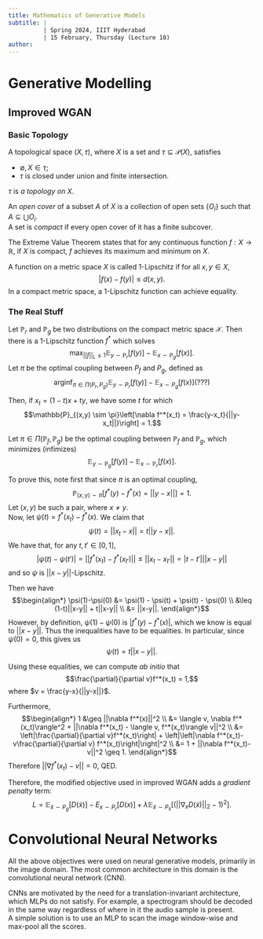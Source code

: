```yaml
---
title: Mathematics of Generative Models
subtitle: |
          | Spring 2024, IIIT Hyderabad
          | 15 February, Thursday (Lecture 10)
author:
---
```


# Generative Modelling
## Improved WGAN
### Basic Topology
A topological space $(X, \tau)$, where $X$ is a set and $\tau \subseteq \mathcal{P}(X)$, satisfies

* $\emptyset, X \in \tau$;
* $\tau$ is closed under union and finite intersection.

$\tau$ is *a topology on $X$*.

An *open cover* of a subset $A$ of $X$ is a collection of open sets $\{O_i\}$ such that $A \subseteq \bigcup O_i$.  
A set is *compact* if every open cover of it has a finite subcover.

The Extreme Value Theorem states that for any continuous function $f : X \to \mathbb{R}$, if $X$ is compact, $f$ achieves its maximum and minimum on $X$.

A function on a metric space $X$ is called 1-Lipschitz if for all $x, y \in X$,
$$|f(x)-f(y)| \leq d(x, y).$$
In a compact metric space, a 1-Lipschitz function can achieve equality.

### The Real Stuff
Let $\mathbb{P}_r$ and $\mathbb{P}_g$ be two distributions on the compact metric space $\mathcal{X}$. Then there is a 1-Lipschitz function $f^*$ which solves
$$\max_{||f||_L \leq 1} \mathbb{E}_{y \sim \mathbb{P}_r} [f(y)] - \mathbb{E}_{x \sim \mathbb{P}_g} [f(x)].$$
Let $\pi$ be the optimal coupling between $P_f$ and $P_g$, defined as
$$\operatorname*{arginf}_{\pi \in \Pi(P_r, P_g)}\mathbb{E}_{y \sim P_r}[f(y)] - \mathbb{E}_{x \sim P_g}[f(x)] (???)$$

Then, if $x_t = (1-t)x+ty$, we have some $t$ for which
$$\mathbb{P}_{(x,y) \sim \pi}\left[\nabla f^*(x_t) = \frac{y-x_t}{||y-x_t||}\right] = 1.$$

Let $\pi \in \Pi(\mathbb{P}_f, \mathbb{P}_g)$ be the optimal coupling between $\mathbb{P}_f$ and $\mathbb{P}_g$, which minimizes (infimizes)
$$\mathbb{E}_{y \sim \mathbb{P}_g} [f(y)] - \mathbb{E}_{x \sim \mathbb{P}_r} [f(x)].$$

To prove this, note first that since $\pi$ is an optimal coupling,
$$\mathbb{P}_{(x,y)\sim\pi}[f^*(y)-f^*(x)=||y-x||] = 1.$$
Let $(x,y)$ be such a pair, where $x \neq y$.  
Now, let $\psi(t) = f^*(x_t) - f^*(x)$. We claim that
$$\psi(t) = ||x_t-x|| = t||y-x||.$$
We have that, for any $t, t' \in [0,1]$,
$$|\psi(t)-\psi(t')| = ||f^*(x_t) - f^*(x_{t'})|| \leq ||x_t - x_{t'}|| = |t-t'|||x-y||$$
and so $\psi$ is $||x-y||$-Lipschitz.

Then we have
$$\begin{align*}
\psi(1)-\psi(0) &= \psi(1) - \psi(t) + \psi(t) - \psi(0) \\
&\leq (1-t)||x-y|| + t||x-y|| \\
&= ||x-y||.
\end{align*}$$
However, by definition, $\psi(1)-\psi(0)$ is $|f^*(y)-f^*(x)|$, which we know is equal to $||x-y||$. Thus the inequalities have to be equalities. In particular, since $\psi(0)= 0$, this gives us
$$\psi(t) = t||x-y||.$$

Using these equalities, we can compute *ab initio* that
$$\frac{\partial}{\partial v}f^*(x_t) = 1,$$
where $v = \frac{y-x}{||y-x||}$.

Furthermore,
$$\begin{align*}
1 &\geq ||\nabla f^*(x)||^2 \\
&= \langle v, \nabla f^*(x_t)\rangle^2 + ||\nabla f^*(x_t) - \langle v, f^*(x_t)\rangle v||^2 \\
&= \left|\frac{\partial}{\partial v}f^*(x_t)\right| + \left|\left|\nabla f^*(x_t)-v\frac{\partial}{\partial v} f^*(x_t)\right|\right|^2 \\
&= 1 + ||\nabla f^*(x_t)-v||^2 \geq 1.
\end{align*}$$
Therefore $||\nabla f^*(x_t)-v|| = 0$, QED.

Therefore, the modified objective used in improved WGAN adds a *gradient penalty* term:
$$L = \mathbb{E}_{\tilde{x}\sim P_g}[D(\tilde{x})] - E_{x \sim P_r}[D(x)] + \lambda\mathbb{E}_{\tilde{x} \sim P_{\tilde{x}}}\left[\left(||\nabla_x D(\tilde{x})||_2 - 1\right)^2\right].$$

# Convolutional Neural Networks
All the above objectives were used on neural generative models, primarily in the image domain. The most common architecture in this domain is the convolutional neural network (CNN).

CNNs are motivated by the need for a translation-invariant architecture, which MLPs do not satisfy. For example, a spectrogram should be decoded in the same way regardless of where in it the audio sample is present.  
A simple solution is to use an MLP to scan the image window-wise and max-pool all the scores.